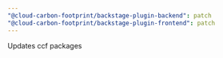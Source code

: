 ```yaml
---
"@cloud-carbon-footprint/backstage-plugin-backend": patch
"@cloud-carbon-footprint/backstage-plugin-frontend": patch
---
```


Updates ccf packages
